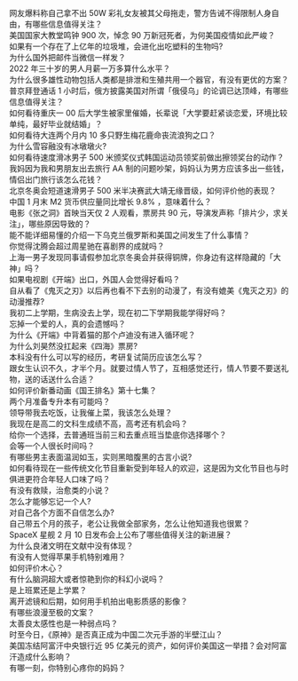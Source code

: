 网友爆料称自己拿不出 50W 彩礼女友被其父母拖走，警方告诫不得限制人身自由，有哪些信息值得关注？  
美国国家大教堂鸣钟 900 次，悼念 90 万新冠死者，为何美国疫情如此严峻？  
如果有一个存在了上亿年的垃圾堆，会进化出吃塑料的生物吗?  
为什么国外把邮件当微信一样发？  
2022 年三十岁的男人月薪一万多算什么水平？  
为什么很多雄性动物包括人类都是排泄和生殖共用一个器官，有没有更优的方案？  
普京拜登通话 1 小时后，俄方披露美国对所谓「俄侵乌」的论调已达顶峰，有哪些信息值得关注？  
如何看待重庆一 00 后大学生被家里催婚，长辈说「大学要赶紧谈恋爱，环境比较单纯，最好毕业就结婚」？  
如何看待大连两个月内 10 多只野生梅花鹿命丧流浪狗之口？  
为什么雪容融没有冰墩墩火?  
如何看待速度滑冰男子 500 米颁奖仪式韩国运动员领奖前做出擦领奖台的动作？  
我妈因为我和男朋友出去旅行 AA 制的问题吵架，妈妈认为男方应该多出一些钱，情侣出门旅行该怎么花钱？  
北京冬奥会短道速滑男子 500 米半决赛武大靖无缘晋级，如何评价他的表现？  
中国 1 月末 M2 货币供应量同比增长 9.8% ，意味着什么？  
电影《张之洞》首映当天仅 2 人观看，票房共 90 元，导演发声称「排片少，求关注」，哪些原因导致的？  
能不能详细易懂的介绍一下乌克兰俄罗斯和美国之间发生了什么事情？  
你觉得沈腾会超过周星驰在喜剧界的成就吗？  
上海一男子发现同事请假参加北京冬奥会并获得铜牌，你身边有这样隐藏的「大神」吗？  
如果电视剧《开端》出口，外国人会觉得好看吗？  
自从看了《鬼灭之刃》以后再也看不下去别的动漫了，有没有媲美《鬼灭之刃》的动漫推荐?  
我初二上学期，生病没去上学，现在初二下学期我能学得好吗？  
忘掉一个爱的人，真的会遗憾吗？  
为什么《开端》中背着猫的那个卢迪没有进入循环呢？  
为什么刘昊然没扛起来《四海》票房?  
本科没有什么可以写的经历，考研复试简历应该怎么写？  
跟女生认识不久，才半个月。就要过情人节了，互相感觉还行，情人节要不要送礼物，送的话送什么合适？  
如何评价新番动画《国王排名》第十七集？  
两个月准备专升本有可能吗？  
领导带我去吃饭，让我催上菜，我该怎么处理？  
我现在是高二的文科生成绩不高，高考还有机会吗？  
给你一个选择，去普通班当前三和去重点班当垫底你选择哪个？  
会等一个人很长时间吗？  
有哪些男主表面温润如玉，实则黑暗腹黑的古言小说?  
如何看待现在一些传统文化节目重新受到年轻人的欢迎，这是因为文化节目也与时俱进更符合年轻人口味了吗？  
有没有救赎，治愈类的小说？  
怎么才能够忘记一个人?  
对自己各个方面不自信怎么办?  
自己带五个月的孩子，老公让我做全部家务，怎么让他知道我也很累？  
SpaceX 星舰 2 月 10 日发布会上公布了哪些值得关注的新进展？  
为什么良渚文明在文献中没有体现？  
有没有人觉得苹果手机特别难用？  
如何评价木心？  
有什么脑洞超大或者惊艳到你的科幻小说吗？  
是上班累还是上学累？  
离开滤镜和后期，如何用手机拍出电影质感的影像？  
有哪些浪漫至极的文案？  
太善良太感性也是一种弱点吗？  
时至今日，《原神》是否真正成为中国二次元手游的半壁江山？  
美国冻结阿富汗中央银行近 95 亿美元的资产，如何评价美国这一举措？会对阿富汗造成什么影响？  
有哪一刻，你特别心疼你的妈妈？  
